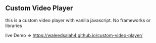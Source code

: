 ## Custom Video Player

this is a custom video player with vanilla javascript. No frameworks or libraries

live Demo => https://waleedsalah4.github.io/custom-video-player/

